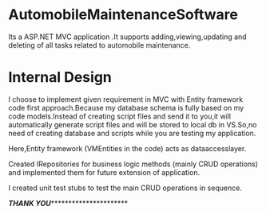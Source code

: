 # AutomobileMaintenanceSoftware
Its a ASP.NET MVC application .It supports  adding,viewing,updating and deleting  of all tasks related to automobile maintenance.
# Internal Design
I choose to implement given requirement in MVC with Entity framework code first approach.Because my database schema is fully based on my code models.Instead of creating script files and send it to you,it will automatically generate script files and will be stored to local db in VS.So,no need of creating database and scripts while you are testing my application.

Here,Entity framework (VMEntities in the code) acts as dataaccesslayer.

Created IRepositories for business logic methods (mainly CRUD operations) and implemented them for future extension of application.

I created unit test stubs to test the main CRUD operations in sequence.

*****************************************************THANK YOU***************************************************************************
